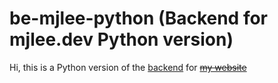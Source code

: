 # be-mjlee-python (Backend for mjlee.dev Python version)

Hi, this is a Python version of the [backend](https://github.com/mmjlee/be-mjlee) for ~~[my website](https://mjlee.dev)~~
